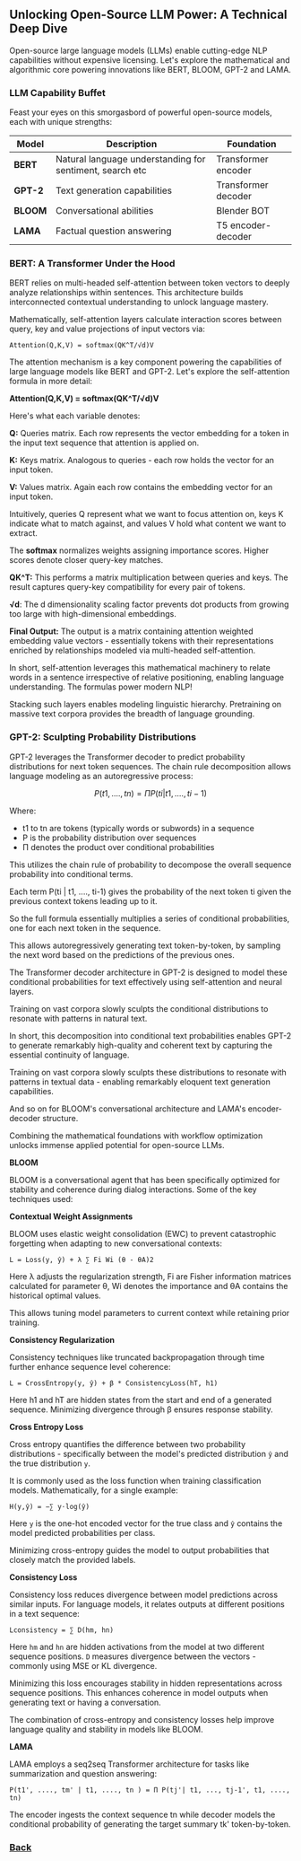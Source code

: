 ## Unlocking Open-Source LLM Power: A Technical Deep Dive

Open-source large language models (LLMs) enable cutting-edge NLP capabilities without expensive licensing. Let's explore the mathematical and algorithmic core powering innovations like BERT, BLOOM, GPT-2 and LAMA.

### LLM Capability Buffet

Feast your eyes on this smorgasbord of powerful open-source models, each with unique strengths:

| Model | Description | Foundation |
|-|-|-|  
| **BERT** | Natural language understanding for sentiment, search etc | Transformer encoder |
| **GPT-2** | Text generation capabilities | Transformer decoder |
| **BLOOM** | Conversational abilities | Blender BOT |   
| **LAMA** | Factual question answering | T5 encoder-decoder |

### BERT: A Transformer Under the Hood

BERT relies on multi-headed self-attention between token vectors to deeply analyze relationships within sentences. This architecture builds interconnected contextual understanding to unlock language mastery.

Mathematically, self-attention layers calculate interaction scores between query, key and value projections of input vectors via:

```
Attention(Q,K,V) = softmax(QK^T/√d)V
```

The attention mechanism is a key component powering the capabilities of large language models like BERT and GPT-2. Let's explore the self-attention formula in more detail:

**Attention(Q,K,V) = softmax(QK^T/√d)V**

Here's what each variable denotes:

**Q:** Queries matrix. Each row represents the vector embedding for a token in the input text sequence that attention is applied on.

**K:** Keys matrix. Analogous to queries - each row holds the vector for an input token.

**V:** Values matrix. Again each row contains the embedding vector for an input token.

Intuitively, queries Q represent what we want to focus attention on, keys K indicate what to match against, and values V hold what content we want to extract.

The **softmax** normalizes weights assigning importance scores. Higher scores denote closer query-key matches.

**QK^T:** This performs a matrix multiplication between queries and keys. The result captures query-key compatibility for every pair of tokens.

**√d**: The d dimensionality scaling factor prevents dot products from growing too large with high-dimensional embeddings.

**Final Output:** The output is a matrix containing attention weighted embedding value vectors - essentially tokens with their representations enriched by relationships modeled via multi-headed self-attention.

In short, self-attention leverages this mathematical machinery to relate words in a sentence irrespective of relative positioning, enabling language understanding. The formulas power modern NLP!


Stacking such layers enables modeling linguistic hierarchy. Pretraining on massive text corpora provides the breadth of language grounding.

### GPT-2: Sculpting Probability Distributions

GPT-2 leverages the Transformer decoder to predict probability distributions for next token sequences. The chain rule decomposition allows language modeling as an autoregressive process:

```math
P(t1,....,tn) = Π P(ti | t1, ...., ti-1) 
```

Where:

- t1 to tn are tokens (typically words or subwords) in a sequence
- P is the probability distribution over sequences
- Π denotes the product over conditional probabilities

This utilizes the chain rule of probability to decompose the overall sequence probability into conditional terms.

Each term P(ti | t1, ...., ti-1) gives the probability of the next token ti given the previous context tokens leading up to it.

So the full formula essentially multiplies a series of conditional probabilities, one for each next token in the sequence.

This allows autoregressively generating text token-by-token, by sampling the next word based on the predictions of the previous ones.

The Transformer decoder architecture in GPT-2 is designed to model these conditional probabilities for text effectively using self-attention and neural layers.

Training on vast corpora slowly sculpts the conditional distributions to resonate with patterns in natural text.

In short, this decomposition into conditional text probabilities enables GPT-2 to generate remarkably high-quality and coherent text by capturing the essential continuity of language.


Training on vast corpora slowly sculpts these distributions to resonate with patterns in textual data - enabling remarkably eloquent text generation capabilities.

And so on for BLOOM's conversational architecture and LAMA's encoder-decoder structure.

Combining the mathematical foundations with workflow optimization unlocks immense applied potential for open-source LLMs.

**BLOOM**

BLOOM is a conversational agent that has been specifically optimized for stability and coherence during dialog interactions. Some of the key techniques used:

**Contextual Weight Assignments**

BLOOM uses elastic weight consolidation (EWC) to prevent catastrophic forgetting when adapting to new conversational contexts:

```
L = Loss(y, ŷ) + λ ∑ Fi Wi (θ - θA)2
```

Here λ adjusts the regularization strength, Fi are Fisher information matrices calculated for parameter θ, Wi denotes the importance and θA contains the historical optimal values.

This allows tuning model parameters to current context while retaining prior training.

**Consistency Regularization**

Consistency techniques like truncated backpropagation through time further enhance sequence level coherence:

```
L = CrossEntropy(y, ŷ) + β * ConsistencyLoss(hT, h1) 
```

Here h1 and hT are hidden states from the start and end of a generated sequence. Minimizing divergence through β ensures response stability.

**Cross Entropy Loss**

Cross entropy quantifies the difference between two probability distributions - specifically between the model's predicted distribution `ŷ` and the true distribution `y`.

It is commonly used as the loss function when training classification models. Mathematically, for a single example:

```
H(y,ŷ) = −∑ y⋅log(ŷ)
```

Here `y` is the one-hot encoded vector for the true class and `ŷ` contains the model predicted probabilities per class.

Minimizing cross-entropy guides the model to output probabilities that closely match the provided labels.

**Consistency Loss**

Consistency loss reduces divergence between model predictions across similar inputs. For language models, it relates outputs at different positions in a text sequence:

```
Lconsistency = ∑ D(hm, hn) 
```

Here `hm` and `hn` are hidden activations from the model at two different sequence positions. `D` measures divergence between the vectors - commonly using MSE or KL divergence.

Minimizing this loss encourages stability in hidden representations across sequence positions. This enhances coherence in model outputs when generating text or having a conversation.

The combination of cross-entropy and consistency losses help improve language quality and stability in models like BLOOM.


**LAMA**

LAMA employs a seq2seq Transformer architecture for tasks like summarization and question answering:


```
P(t1', ...., tm' | t1, ...., tn ) = Π P(tj'| t1, ..., tj-1', t1, ...., tn)
```

The encoder ingests the context sequence tn while decoder models the conditional probability of generating the target summary tk' token-by-token.

### [Back](..%2Freadme.md)